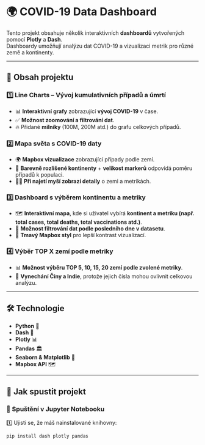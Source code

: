 # 🌍 COVID-19 Data Dashboard

Tento projekt obsahuje několik interaktivních **dashboardů** vytvořených pomocí **Plotly** a **Dash**.  
Dashboardy umožňují analýzu dat COVID-19 a vizualizaci metrik pro různé země a kontinenty.  

---

## 📌 Obsah projektu
### 1️⃣ **Line Charts** – Vývoj kumulativních případů a úmrtí  
- 📊 **Interaktivní grafy** zobrazující **vývoj COVID-19** v čase.  
- ✅ **Možnost zoomování a filtrování dat**.  
- 🔥 Přidané **milníky** (100M, 200M atd.) do grafu celkových případů.  

### 2️⃣ **Mapa světa s COVID-19 daty**  
- 🌍 **Mapbox vizualizace** zobrazující případy podle zemí.  
- 🎨 **Barevně rozlišené kontinenty** + **velikost markerů** odpovídá poměru případů k populaci.  
- 🕵️‍♂️ **Při najetí myší zobrazí detaily** o zemi a metrikách.  

### 3️⃣ **Dashboard s výběrem kontinentu a metriky**  
- 🗺️ **Interaktivní mapa**, kde si uživatel vybírá **kontinent a metriku (např. total cases, total deaths, total vaccinations atd.)**.  
- 🔧 **Možnost filtrování dat podle posledního dne v datasetu**.  
- 🖤 **Tmavý Mapbox styl** pro lepší kontrast vizualizací.  

### 4️⃣ **Výběr TOP X zemí podle metriky**  
- 📊 **Možnost výběru TOP 5, 10, 15, 20 zemí podle zvolené metriky**.  
- 🚫 **Vynechání Číny a Indie**, protože jejich čísla mohou ovlivnit celkovou analýzu.  

---

## 🛠️ **Technologie**
- **Python** 🐍  
- **Dash** 🚀  
- **Plotly** 📊  
- **Pandas** 🏛️  
- **Seaborn & Matplotlib** 🎨  
- **Mapbox API** 🗺️  

---

## 🚀 **Jak spustit projekt**
### **🔹 Spuštění v Jupyter Notebooku**
1️⃣ Ujisti se, že máš nainstalované knihovny:  
   ```sh
   pip install dash plotly pandas
